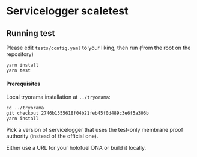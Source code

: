 # Servicelogger scaletest

## Running test

Please edit `tests/config.yaml` to your liking, then run (from the root on the repository)

```
yarn install
yarn test
```

#### Prerequisites

Local tryorama installation at `../tryorama`:

```
cd ../tryorama
git checkout 2746b1355618f04b21feb45f0d489c3e6f5a306b
yarn install
```

Pick a version of servicelogger that uses the test-only membrane proof authority (instead of the official one).

Either use a URL for your holofuel DNA or build it locally.
